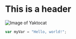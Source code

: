 # This is a header
![Image of Yaktocat](https://octodex.github.com/images/yaktocat.png)

``` javascript
var myVar = "Hello, world!";
```
